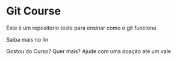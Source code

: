 # Git Course

Este é um repositorio teste para ensinar como o git funciona

Saiba mais no lin


Gostou do Curso? Quer mais? Ajude com uma doação até um vale

